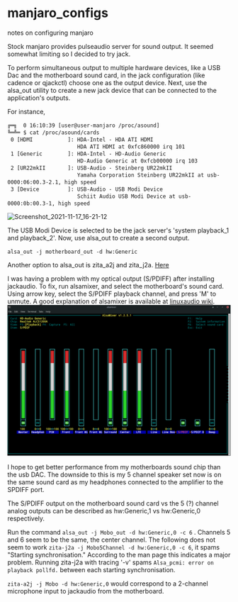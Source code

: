 # manjaro_configs
notes on configuring manjaro

Stock manjaro provides pulseaudio server for sound output. It seemed somewhat limiting so I decided to try jack.

To perform simultaneous output to multiple hardware devices, like a USB Dac and the motherboard sound card, in the jack configuration (like cadence or qjackctl) choose one as the output device. Next, use the alsa_out utility to create a new jack device that can be connected to the application's outputs.

For instance, 

```
╔═╗  0 16:10:39 [user@user-manjaro /proc/asound]                        
╚═╩═ $ cat /proc/asound/cards
 0 [HDMI           ]: HDA-Intel - HDA ATI HDMI
                      HDA ATI HDMI at 0xfc860000 irq 101
 1 [Generic        ]: HDA-Intel - HD-Audio Generic
                      HD-Audio Generic at 0xfcb00000 irq 103
 2 [UR22mkII       ]: USB-Audio - Steinberg UR22mkII
                      Yamaha Corporation Steinberg UR22mkII at usb-0000:06:00.3-2.1, high speed
 3 [Device         ]: USB-Audio - USB Modi Device
                      Schiit Audio USB Modi Device at usb-0000:0b:00.3-1, high speed
```

![Screenshot_2021-11-17_16-21-12](https://user-images.githubusercontent.com/89953202/142284813-f4b2b7c7-4931-451e-a56e-f175ef097596.png)

The USB Modi Device is selected to be the jack server's 'system playback_1 and playback_2'. Now, use alsa_out to create a second output.

```
alsa_out -j motherboard_out -d hw:Generic
```

Another option to alsa_out is zita_a2j and zita_j2a. [Here](https://kokkinizita.linuxaudio.org/linuxaudio/zita-ajbridge-doc/quickguide.html)

I was having a problem with my optical output (S/PDIFF) after installing jackaudio. To fix, run alsamixer, and select the motherboard's sound card. Using arrow key, select the S/PDIFF playback channel, and press 'M' to unmute. A good explanation of alsamixer is available at [linuxaudio wiki](https://wiki.linuxaudio.org/wiki/alsa_and_kxstudio).
![alsamixer config](https://github.com/preasumiturreus/manjaro_configs/blob/main/Screenshot_2021-11-19_12-24-20.png?raw=true)

I hope to get better performance from my motherboards sound chip than the usb DAC. The downside to this is my 5 channel speaker set now is on the same sound card as my headphones connected to the amplifier to the SPDIFF port.

The S/PDIFF output on the motherboard sound card vs the 5 (?) channel analog outputs can be described as hw:Generic,1 vs hw:Generic,0 respectively.

Run the command `alsa_out -j Mobo_out -d hw:Generic,0 -c 6` . Channels 5 and 6 seem to be the same, the center channel.
The following does not seem to work `zita-j2a -j Mobo5Channel -d hw:Generic,0 -c 6`, it spams "Starting synchronisation." According to the man page this indicates a major problem. Running zita-j2a with tracing '-v' spams `Alsa_pcmi: error on playback pollfd.` between each starting synchronisation.

`zita-a2j -j Mobo -d hw:Generic,0` would correspond to a 2-channel microphone input to jackaudio from the motherboard.


